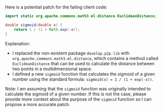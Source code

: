Here is a potential patch for the failing client code:
```java
import static org.apache.commons.math3.ml.distance.EuclideanDistance;

double sigmoid(double x) {
    return 1 / (1 + Math.exp(-x));
}
```
Explanation:

* I replaced the non-existent package `develop.p2p.lib` with `org.apache.commons.math3.ml.distance`, which contains a method called `EuclideanDistance` that can be used to calculate the distance between two points in a multidimensional space.
* I defined a new `sigmoid` function that calculates the sigmoid of a given number using the standard formula: `sigmoid(x) = 1 / (1 + exp(-x))`.

Note: I am assuming that the `sigmoid` function was originally intended to calculate the sigmoid of a given number. If this is not the case, please provide more context about the purpose of the `sigmoid` function so I can propose a more accurate patch.